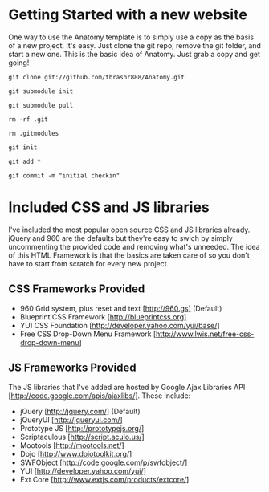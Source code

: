 # Getting Started with a new website

One way to use the Anatomy template is to simply use a copy as the basis of a new project. It's easy. Just clone the git repo, remove the git folder, and start a new one. This is the basic idea of Anatomy. Just grab a copy and get going!

    git clone git://github.com/thrashr888/Anatomy.git

    git submodule init

    git submodule pull

    rm -rf .git

    rm .gitmodules

    git init

    git add *

    git commit -m "initial checkin"


# Included CSS and JS libraries

I've included the most popular open source CSS and JS libraries already. jQuery and 960 are the defaults but they're easy to swich by simply uncommenting the provided code and removing what's unneeded. The idea of this HTML Framework is that the basics are taken care of so you don't have to start from scratch for every new project.

## CSS Frameworks Provided

- 960 Grid system, plus reset and text [http://960.gs] (Default)
- Blueprint CSS Framework [http://blueprintcss.org]
- YUI CSS Foundation [http://developer.yahoo.com/yui/base/]
- Free CSS Drop-Down Menu Framework [http://www.lwis.net/free-css-drop-down-menu]

## JS Frameworks Provided

The JS libraries that I've added are hosted by Google Ajax Libraries API [http://code.google.com/apis/ajaxlibs/]. These include:

- jQuery [http://jquery.com/] (Default)
- jQueryUI [http://jqueryui.com/]
- Prototype JS [http://prototypejs.org/]
- Scriptaculous [http://script.aculo.us/]
- Mootools [http://mootools.net/]
- Dojo [http://www.dojotoolkit.org/]
- SWFObject [http://code.google.com/p/swfobject/]
- YUI [http://developer.yahoo.com/yui/]
- Ext Core [http://www.extjs.com/products/extcore/]
